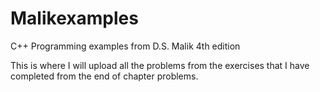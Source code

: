 # Malikexamples
C++ Programming examples from D.S. Malik 4th edition

This is where I will upload all the problems from the exercises that I have completed from the end of chapter problems.
